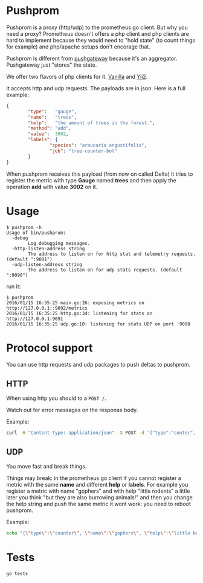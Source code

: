 
# Pushprom

Pushprom is a proxy (http/udp) to the prometheus go client. But why you need a proxy? Prometheus doesn't offers a php client and php clients are hard to implement because they would need to "hold state" (to count things for example) and php/apache setups don't encorage that.

Pushprom is different from [pushgateway](https://github.com/prometheus/pushgateway) because it's an aggregator. Pushgateway just "stores" the state.

We offer two flavors of php clients for it. [Vanilla](https://github.com/messagebird/pushprom-php-client) and [Yii2](https://github.com/messagebird/pushprom-yii2-client).

It accepts http and udp requests. The payloads are in json. Here is a full example:


```json
{
        "type":   "gauge",
        "name":   "trees",
        "help":   "the amount of trees in the forest.",
        "method": "add",
        "value":  3002,
        "labels": {
                "species": "araucaria angustifolia",
                "job": "tree-counter-bot"
        }
}
```

When pushprom receives this payload (from now on called Delta) it tries to register the metric with type **Gauge** named **trees** and then apply the operation **add** with value **3002** on it.

# Usage

```
$ pushprom -h
Usage of bin/pushprom:
  -debug
        Log debugging messages.
  -http-listen-address string
        The address to listen on for http stat and telemetry requests. (default ":9091")
  -udp-listen-address string
        The address to listen on for udp stats requests. (default ":9090")
```

run it:

```
$ pushprom
2016/01/15 16:35:25 main.go:26: exposing metrics on http://127.0.0.1::9092/metrics
2016/01/15 16:35:25 http.go:34: listening for stats on http://127.0.0.1:9091
2016/01/15 16:35:25 udp.go:10: listening for stats UDP on port :9090
```


# Protocol support

You can use http requests and udp packages to push deltas to pushprom.

## HTTP

When using http you should to a ```POST /```.

Watch out for error messages on the response body.

Example:

```bash
curl -H "Content-type: application/json" -X POST -d '{"type":"conter", "name":"gophers", "help":"little burrowing rodents", "method":"inc"}' http://localhost:9091/
```

## UDP

You move fast and break things.

Things may break: in the prometheus go client if you cannot register a metric with the same **name** and different **help** or **labels**. For example you
 register a metric with name "gophers" and with help "little rodents" a little later you think "but they are also burrowing animals!" and then you change the help string and push the same metric it wont work: you need to reboot pushprom.

Example:

```bash
echo "{\"type\":\"counter\", \"name\":\"gophers\", \"help\":\"little burrowing rodents\", \"method\":\"inc\"}" | nc -u -w1 127.0.0.1 9090
```

# Tests

```
go tests
```


